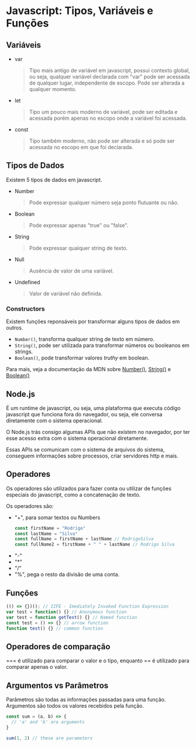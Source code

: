 # Javascript: Tipos, Variáveis e Funções

## Variáveis

- var
  > Tipo  mais antigo de variável em javascript, possui contexto global, ou seja, qualquer variável declarada com "var" pode ser acessada de qualquer lugar, independente de escopo. Pode ser alterada a qualquer momento.

- let
  > Tipo um pouco mais moderno de variável, pode ser editada e acessada porém apenas no escopo onde a variável foi acessada.

- const
  > Tipo também moderno, não pode ser alterada e só pode ser acessada no escopo em que foi declarada.

## Tipos de Dados
Existem 5 tipos de dados em javascript.

- Number
  > Pode expressar qualquer número seja ponto flutuante ou não.
- Boolean
  > Pode expressar apenas "true" ou "false".
- String
  > Pode expressar qualquer string de texto.
- Null
  > Ausência de valor de uma variável.
- Undefined
  > Valor de variável não definida.

### Constructors

Existem funções reponsáveis por transformar alguns tipos de dados em outros.

- `Number()`, transforma qualquer string de texto em número.
- `String()`, pode ser utilizada para transformar números ou booleanos em strings.
- `Boolean()`, pode transformar valores *truthy* em boolean.

Para mais, veja a documentação da MDN sobre [Number()](https://developer.mozilla.org/en-US/docs/Web/JavaScript/Reference/Global_Objects/Number/Number#return_value), [String()](https://developer.mozilla.org/pt-BR/docs/Web/JavaScript/Reference/Global_Objects/String) e [Boolean()](https://developer.mozilla.org/pt-BR/docs/Web/JavaScript/Reference/Global_Objects/Boolean)

## Node.js
É um runtime de javascript, ou seja, uma plataforma que executa código javascript que funciona fora do navegador, ou seja, ele conversa diretamente com o sistema operacional.

O Node.js trás consigo algumas APIs que não existem no navegador, por ter esse acesso extra com o sistema operacional diretamente.

Essas APIs se comunicam com o sistema de arquivos do sistema, conseguem informações sobre processos, criar servidores http e mais.

## Operadores

Os operadores são utilizados para fazer conta ou utilizar de funções especiais do javascript, como a concatenação de texto.

Os operadores são:

- "+", para somar textos ou Numbers
  ```js
  const firstName = "Rodrigo"
  const lastName = "Silva"
  const fullName = firstName + lastName // RodrigoSilva
  const fullName2 = firstName + " " + lastName // Rodrigo Silva
  ```
- "-"
- "*"
- "/"
- "%", pega o resto da divisão de uma conta.

## Funções

```js
(() => {})(); // IIFE - Imediately Invoked Function Expression
var test = function() {} // Anonymous function
var test = function getTest() {} // Named function
const test = () => {} // arrow function
function test() {} // common function
```

## Operadores de comparação

=== é utilizado para comparar o valor e o tipo, enquanto == é utilizado para comparar apenas o valor.

## Argumentos vs Parâmetros

Parâmetros são todas as informações passadas para uma função.
Argumentos são todos os valores recebidos pela função.

```js
const sum = (a, b) => {
  // 'a' and 'b' are arguments
}

sum(1, 2) // these are parameters
```